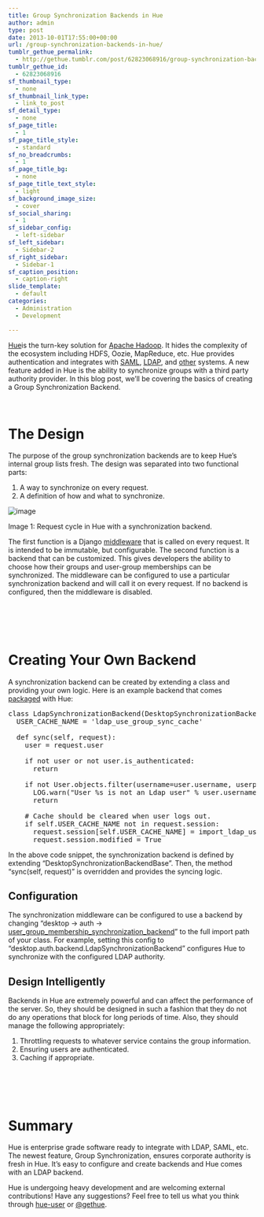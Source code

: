 ```yaml
---
title: Group Synchronization Backends in Hue
author: admin
type: post
date: 2013-10-01T17:55:00+00:00
url: /group-synchronization-backends-in-hue/
tumblr_gethue_permalink:
  - http://gethue.tumblr.com/post/62823068916/group-synchronization-backends-in-hue
tumblr_gethue_id:
  - 62823068916
sf_thumbnail_type:
  - none
sf_thumbnail_link_type:
  - link_to_post
sf_detail_type:
  - none
sf_page_title:
  - 1
sf_page_title_style:
  - standard
sf_no_breadcrumbs:
  - 1
sf_page_title_bg:
  - none
sf_page_title_text_style:
  - light
sf_background_image_size:
  - cover
sf_social_sharing:
  - 1
sf_sidebar_config:
  - left-sidebar
sf_left_sidebar:
  - Sidebar-2
sf_right_sidebar:
  - Sidebar-1
sf_caption_position:
  - caption-right
slide_template:
  - default
categories:
  - Administration
  - Development

---
```

<p id="docs-internal-guid-63e96778-7525-df72-d153-e369f8395313">
  <a href="http://cloudera.github.com/hue/">Hue</a><span>is the turn-key solution for </span><a href="http://hadoop.apache.com/">Apache Hadoop</a><span>. It hides the complexity of the ecosystem including HDFS, Oozie, MapReduce, etc. Hue provides authentication and integrates with </span><a href="http://gethue.tumblr.com/post/62273866476/sso-with-hue-new-saml-backend">SAML</a><span>, </span><a href="http://gethue.tumblr.com/post/48706063756/how-to-manage-permissions-in-hue">LDAP</a><span>, and </span><a href="http://gethue.tumblr.com/post/50341521241/single-sign-on-in-hue-with-twitter-and-oauth">other</a><span> systems. A new feature added in Hue is the ability to synchronize groups with a third party authority provider. In this blog post, we’ll be covering the basics of creating a Group Synchronization Backend.</span>
</p>

<span> </span>

# <span>The Design</span>

<span>The purpose of the group synchronization backends are to keep Hue’s internal group lists fresh. The design was separated into two functional parts:</span>

  1. <span>A way to synchronize on every request.</span>
  2. <span>A definition of how and what to synchronize.</span>

![image][1]

<span>Image 1: Request cycle in Hue with a synchronization backend.</span>

<span>The first function is a Django </span>[<span>middleware</span>][2] <span>that is called on every request. It is intended to be immutable, but configurable. The second function is a backend that can be customized. This gives developers the ability to choose how their groups and user-group memberships can be synchronized. The middleware can be configured to use a particular synchronization backend and will call it on every request. If no backend is configured, then the middleware is disabled.</span>

# <span> </span>

# <span>Creating Your Own Backend</span>

<span>A synchronization backend can be created by extending a class and providing your own logic. Here is an example backend that comes </span>[<span>packaged</span>][3] <span>with Hue:</span>

<pre class="code">class LdapSynchronizationBackend(DesktopSynchronizationBackendBase):
  USER_CACHE_NAME = 'ldap_use_group_sync_cache'

  def sync(self, request):
    user = request.user

    if not user or not user.is_authenticated:
      return

    if not User.objects.filter(username=user.username, userprofile__creation_method=str(UserProfile.CreationMethod.EXTERNAL)).exists():
      LOG.warn("User %s is not an Ldap user" % user.username)
      return

    # Cache should be cleared when user logs out.
    if self.USER_CACHE_NAME not in request.session:
      request.session[self.USER_CACHE_NAME] = import_ldap_users(user.username, sync_groups=True, import_by_dn=False)
      request.session.modified = True</pre>

<span>In the above code snippet, the synchronization backend is defined by extending “DesktopSynchronizationBackendBase”. Then, the method “sync(self, request)” is overridden and provides the syncing logic. </span>

## <span>Configuration</span>

The synchronization middleware can be configured to use a backend by changing “desktop -> auth -> [user_group_membership_synchronization_backend][4]” to the full import path of your class. For example, setting this config to “desktop.auth.backend.LdapSynchronizationBackend” configures Hue to synchronize with the configured LDAP authority.

## <span>Design Intelligently</span>

<span>Backends in Hue are extremely powerful and can affect the performance of the server. So, they should be designed in such a fashion that they do not do any operations that block for long periods of time. Also, they should manage the following appropriately:</span>

  1. <span>Throttling requests to whatever service contains the group information.</span>
  2. <span>Ensuring users are authenticated.</span>
  3. <span>Caching if appropriate.</span>

# <span> </span>

# <span>Summary</span>

<span>Hue is enterprise grade software ready to integrate with LDAP, SAML, etc. The newest feature, Group Synchronization, ensures corporate authority is fresh in Hue. It’s easy to configure and create backends and Hue comes with an LDAP backend.</span>

<span>Hue is undergoing heavy development and are welcoming external contributions! Have any suggestions? Feel free to tell us what you think through </span>[<span>hue-user</span>][5] <span>or </span>[<span>@gethue</span>][6]<span>.</span>

 [1]: http://media.tumblr.com/67f0b72e07cf0a824f6360e7ceaad73a/tumblr_inline_mu04cse78O1qzo3ii.png
 [2]: https://docs.djangoproject.com/en/1.4/topics/http/middleware/
 [3]: https://github.com/cloudera/hue/blob/23933dd0a1ce182d03549221143ea930c78640b7/desktop/core/src/desktop/auth/backend.py#L377
 [4]: https://github.com/cloudera/hue/blob/master/desktop/conf.dist/hue.ini#L98
 [5]: https://groups.google.com/a/cloudera.org/forum/?fromgroups#!forum/hue-user
 [6]: http://twitter.com/gethue/
